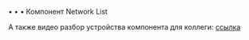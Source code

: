 • • • Компонент Network List


А также видео разбор устройства компонента для коллеги: [ссылка](https://www.youtube.com/watch?v=eBLpuNxcVzE&feature=youtu.be)

